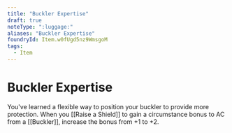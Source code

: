```yaml
---
title: "Buckler Expertise"
draft: true
noteType: ":luggage:"
aliases: "Buckler Expertise"
foundryId: Item.w0fUgd5nz9WmsgoM
tags:
  - Item
---
```


# Buckler Expertise

You've learned a flexible way to position your buckler to provide more protection. When you [[Raise a Shield]] to gain a circumstance bonus to AC from a [[Buckler]], increase the bonus from +1 to +2.
